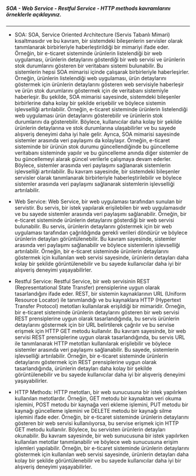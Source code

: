 ##### SOA - Web Service - Restful Service - HTTP methods kavramlarını örneklerle açıklayınız.
---

- SOA:
 SOA, Service Oriented Architecture (Servis Tabanlı Mimari) kısaltmasıdır ve bu kavram, bir sistemdeki bileşenlerin servisler olarak tanımlanarak birbirleriyle haberleştirildiği bir mimariyi ifade eder. Örneğin, bir e-ticaret sisteminde ürünlerin listelendiği bir web uygulaması, ürünlerin detaylarını gösterdiği bir web servisi ve ürünlerin stok durumlarını gösteren bir veritabanı sistemi bulunabilir. Bu sistemlerin hepsi SOA mimarisi içinde çalışarak birbirleriyle haberleşirler. Örneğin, ürünlerin listelendiği web uygulaması, ürün detaylarını göstermek için ürünlerin detaylarını gösteren web servisiyle haberleşir ve ürün stok durumlarını göstermek için de veritabanı sistemiyle haberleşir.
 Bu şekilde, SOA mimarisi sayesinde, sistemdeki bileşenler birbirlerine daha kolay bir şekilde erişebilir ve böylece sistemin işlevselliği artırılabilir. Örneğin, e-ticaret sisteminde ürünlerin listelendiği web uygulaması ürün detaylarını gösterebilir ve ürünlerin stok durumlarını da gösterebilir. Böylece, kullanıcılar daha kolay bir şekilde ürünlerin detaylarına ve stok durumlarına ulaşabilirler ve bu sayede alışveriş deneyimi daha iyi hale gelir.
 Ayrıca, SOA mimarisi sayesinde sistemler arasında veri paylaşımı da kolaylaşır. Örneğin, e-ticaret sisteminde bir ürünün stok durumu güncellendiğinde bu güncelleme veritabanı sisteminde yapılır ve bu güncelleme anında diğer sistemler de bu güncellemeyi alarak güncel verilerle çalışmaya devam ederler. Böylece, sistemler arasında veri paylaşımı sağlanarak sistemlerin işlevselliği artırılabilir.
 Bu kavram sayesinde, bir sistemdeki bileşenler servisler olarak tanımlanarak birbirleriyle haberleştirilebilir ve böylece sistemler arasında veri paylaşımı sağlanarak sistemlerin işlevselliği artırılabilir.

- Web Service:
 Web Service, bir web uygulaması tarafından sunulan bir servistir. Bu servis, bir istek yapılarak erişilebilen bir web uygulamasıdır ve bu sayede sistemler arasında veri paylaşımı sağlanabilir. Örneğin, bir e-ticaret sisteminde ürünlerin detaylarını gösterdiği bir web servisi bulunabilir. Bu servis, ürünlerin detaylarını göstermek için bir web uygulaması tarafından çağrıldığında gerekli verileri döndürür ve böylece ürünlerin detayları görüntülenebilir.
 Bu kavram sayesinde, sistemler arasında veri paylaşımı sağlanabilir ve böylece sistemlerin işlevselliği artırılabilir. Örneğin, bir e-ticaret sisteminde ürünlerin detaylarını göstermek için kullanılan web servisi sayesinde, ürünlerin detayları daha kolay bir şekilde görüntülenebilir ve bu sayede kullanıcılar daha iyi bir alışveriş deneyimi yaşayabilirler.

- Restful Service:
 Restful Service, bir web servisinin REST (Representational State Transfer) prensiplerine uygun olarak tasarlandığını ifade eder. REST, bir sistemin kaynaklarının URL (Uniform Resource Locator) ile tanımlandığı ve bu kaynaklara HTTP (Hypertext Transfer Protocol) metotları kullanılarak erişildiği bir mimaridir. Örneğin, bir e-ticaret sisteminde ürünlerin detaylarını gösteren bir web servisi REST prensiplerine uygun olarak tasarlandığında, bu servis ürünlerin detaylarını göstermek için bir URL belirtilerek çağrılır ve bu servise erişmek için HTTP GET metodu kullanılır.
 Bu kavram sayesinde, bir web servisi REST prensiplerine uygun olarak tasarlandığında, bu servis URL ile tanımlanarak HTTP metotları kullanılarak erişilebilir ve böylece sistemler arasında veri paylaşımı sağlanabilir. Bu sayede, sistemlerin işlevselliği artırılabilir. Örneğin, bir e-ticaret sisteminde ürünlerin detaylarını göstermek için REST prensiplerine uygun olarak tasarlandığında, ürünlerin detayları daha kolay bir şekilde görüntülenebilir ve bu sayede kullanıcılar daha iyi bir alışveriş deneyimi yaşayabilirler.

 - HTTP Methods:
 HTTP metotları, bir web sunucusuna bir istek yapılırken kullanılan metotlardır. Örneğin, GET metodu bir kaynaktan veri okuma işlemini, POST metodu bir kaynağa veri ekleme işlemini, PUT metodu bir kaynağı güncelleme işlemini ve DELETE metodu bir kaynağı silme işlemini ifade eder. Örneğin, bir e-ticaret sisteminde ürünlerin detaylarını gösteren bir web servisi kullanılıyorsa, bu servise erişmek için HTTP GET metodu kullanılır. Böylece, bu servisten ürünlerin detayları okunabilir.
 Bu kavram sayesinde, bir web sunucusuna bir istek yapılırken kullanılan metotlar tanımlanabilir ve böylece web sunucusuna erişim işlemleri yapılabilir. Örneğin, bir e-ticaret sisteminde ürünlerin detaylarını göstermek için kullanılan web servisi sayesinde, ürünlerin detayları daha kolay bir şekilde görüntülenebilir ve bu sayede kullanıcılar daha iyi bir alışveriş deneyimi yaşayabilirler.
